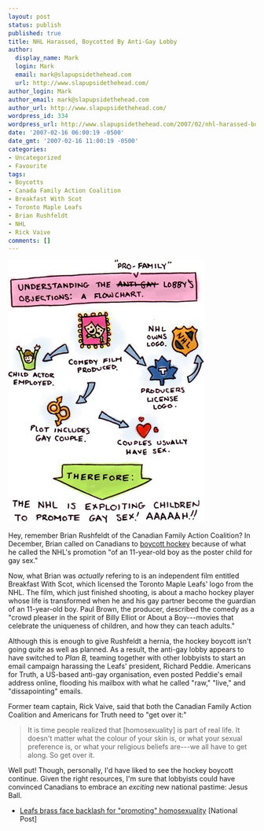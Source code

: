 ```yaml
---
layout: post
status: publish
published: true
title: NHL Harassed, Boycotted By Anti-Gay Lobby
author:
  display_name: Mark
  login: Mark
  email: mark@slapupsidethehead.com
  url: http://www.slapupsidethehead.com/
author_login: Mark
author_email: mark@slapupsidethehead.com
author_url: http://www.slapupsidethehead.com/
wordpress_id: 334
wordpress_url: http://www.slapupsidethehead.com/2007/02/nhl-harassed-boycotted/
date: '2007-02-16 06:00:19 -0500'
date_gmt: '2007-02-16 11:00:19 -0500'
categories:
- Uncategorized
- Favourite
tags:
- Boycotts
- Canada Family Action Coalition
- Breakfast With Scot
- Toronto Maple Leafs
- Brian Rushfeldt
- NHL
- Rick Vaive
comments: []
---
```

![Pro-Family Lobby Objections Flowchart](/wp-content/media/2007/02/objections-flowchart.jpg)

Hey, remember Brian Rushfeldt of the Canadian Family Action Coalition? In December, Brian called on Canadians to [boycott hockey](http://www.slapupsidethehead.com/2006/12/nhl-film/ "Bwahahahahahahaha!") because of what he called the NHL's promotion "of an 11-year-old boy as the poster child for gay sex."

Now, what Brian was _actually_ refering to is an independent film entitled Breakfast With Scot, which licensed the Toronto Maple Leafs' logo from the NHL. The film, which just finished shooting, is about a macho hockey player whose life is transformed when he and his gay partner become the guardian of an 11-year-old boy. Paul Brown, the producer, described the comedy as a "crowd pleaser in the spirit of Billy Elliot or About a Boy---movies that celebrate the uniqueness of children, and how they can teach adults."

Although this is enough to give Rushfeldt a hernia, the hockey boycott isn't going _quite_ as well as planned. As a result, the anti-gay lobby appears to have switched to _Plan B,_ teaming together with other lobbyists to start an email campaign harassing the Leafs' president, Richard Peddie. Americans for Truth, a US-based anti-gay organisation, even posted Peddie's email address online, flooding his mailbox with what he called "raw," "live," and "dissapointing" emails.

Former team captain, Rick Vaive, said that both the Canadian Family Action Coalition and Americans for Truth need to "get over it:"

> It is time people realized that [homosexuality] is part of real life. It doesn't matter what the colour of your skin is, or what your sexual preference is, or what your religious beliefs are---we all have to get along. So get over it.

Well put! Though, personally, I'd have liked to see the hockey boycott continue. Given the right resources, I'm sure that lobbyists could have convinced Canadians to embrace an _exciting_ new national pastime: Jesus Ball.

- [Leafs brass face backlash for "promoting" homosexuality](http://www.canada.com/nationalpost/news/sports/story.html?id=969ee342-5d6b-48c7-96b1-9f6b335eedc7&k=11939) [National Post]

